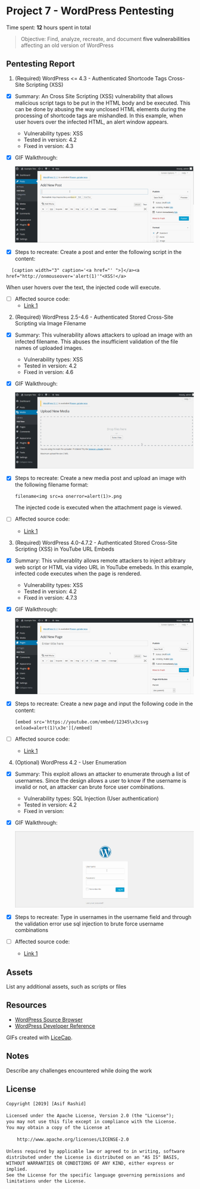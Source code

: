 # Project 7 - WordPress Pentesting

Time spent: **12** hours spent in total

> Objective: Find, analyze, recreate, and document **five vulnerabilities** affecting an old version of WordPress

## Pentesting Report

1. (Required) WordPress <= 4.3 - Authenticated Shortcode Tags Cross-Site Scripting (XSS)
  - [x] Summary: An Cross Site Scripting (XSS) vulnerability that allows malicious script tags to be put in the HTML body and be executed. This can be done by abusing the way unclosed HTML elements during the processing of shortcode tags are mishandled. In this example, when user hovers over the infected HTML, an alert window appears.
    - Vulnerability types: XSS
    - Tested in version: 4.2
    - Fixed in version: 4.3
  - [x] GIF Walkthrough: 
  
    ![](XSS_hover.gif)
  
  - [x] Steps to recreate: Create a post and enter the following script in the content: 
  
  ```
    [caption width="3" caption='<a href="' ">]</a><a href="http://onmouseover='alert(1)'"<XSS!</a>
  
  ```
  When user hovers over the text, the injected code will execute.
  - [ ] Affected source code:
    - [Link 1](https://core.trac.wordpress.org/browser/tags/version/src/source_file.php)
2. (Required) WordPress 2.5-4.6 - Authenticated Stored Cross-Site Scripting via Image Filename
  - [x] Summary: This vulnerability allows attackers to upload an image with an infected filename. This abuses the insufficient validation of the file names of uploaded images. 
    - Vulnerability types: XSS
    - Tested in version: 4.2
    - Fixed in version: 4.6
  - [x] GIF Walkthrough: 
  
    ![](XSS_image.gif)
  
  - [x] Steps to recreate: Create a new media post and upload an image with the following filename format:
  
    ```
    filename<img src=a onerror=alert(1)>.png
    ```
    The injected code is executed when the attachment page is viewed.
  - [ ] Affected source code:
    - [Link 1](https://core.trac.wordpress.org/browser/tags/version/src/source_file.php)
3. (Required) WordPress 4.0-4.7.2 - Authenticated Stored Cross-Site Scripting (XSS) in YouTube URL Embeds
  - [x] Summary: This vulnerablity allows remote attackers to inject arbitrary web script or HTML via video URL in YouTube emebeds. In this example, infected code executes when the page is rendered.
    - Vulnerability types: XSS
    - Tested in version: 4.2
    - Fixed in version: 4.7.3
  - [x] GIF Walkthrough: 
  
    ![](XSS_page.gif)
  
  - [x] Steps to recreate: Create a new page and input the following code in the content:
    
    ```
    [embed src='https://youtube.com/embed/12345\x3csvg onload=alert(1)\x3e'][/embed]
    ```
  - [ ] Affected source code:
    - [Link 1](https://core.trac.wordpress.org/browser/tags/version/src/source_file.php)
4. (Optional) WordPress 4.2 - User Enumeration
  - [x] Summary: This exploit allows an attacker to enumerate through a list of usernames. Since the design allows a user to know if the username is invalid or not, an attacker can brute force user combinations.
    - Vulnerability types: SQL Injection (User authentication)
    - Tested in version: 4.2
    - Fixed in version:
  - [x] GIF Walkthrough: 
  
    ![](User_Enumeration.gif)
  
  - [x] Steps to recreate: Type in usernames in the username field and through the validation error use sql injection to brute force username combinations
  - [ ] Affected source code:
    - [Link 1](https://core.trac.wordpress.org/browser/tags/version/src/source_file.php)

## Assets

List any additional assets, such as scripts or files

## Resources

- [WordPress Source Browser](https://core.trac.wordpress.org/browser/)
- [WordPress Developer Reference](https://developer.wordpress.org/reference/)

GIFs created with [LiceCap](http://www.cockos.com/licecap/).

## Notes

Describe any challenges encountered while doing the work

## License

    Copyright [2019] [Asif Rashid]

    Licensed under the Apache License, Version 2.0 (the "License");
    you may not use this file except in compliance with the License.
    You may obtain a copy of the License at

        http://www.apache.org/licenses/LICENSE-2.0

    Unless required by applicable law or agreed to in writing, software
    distributed under the License is distributed on an "AS IS" BASIS,
    WITHOUT WARRANTIES OR CONDITIONS OF ANY KIND, either express or implied.
    See the License for the specific language governing permissions and
    limitations under the License.


